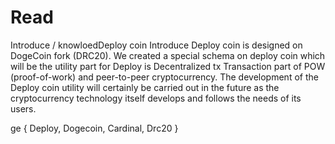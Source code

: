 # Read
Introduce / knowloedDeploy coin Introduce
Deploy coin is designed on DogeCoin fork (DRC20). We created a special schema on deploy coin which will be the utility part for Deploy is Decentralized tx Transaction part of POW (proof-of-work) and peer-to-peer cryptocurrency. The development of the Deploy coin utility will certainly be carried out in the future as the cryptocurrency technology itself develops and follows the needs of its users.

ge { Deploy, Dogecoin, Cardinal, Drc20 }
